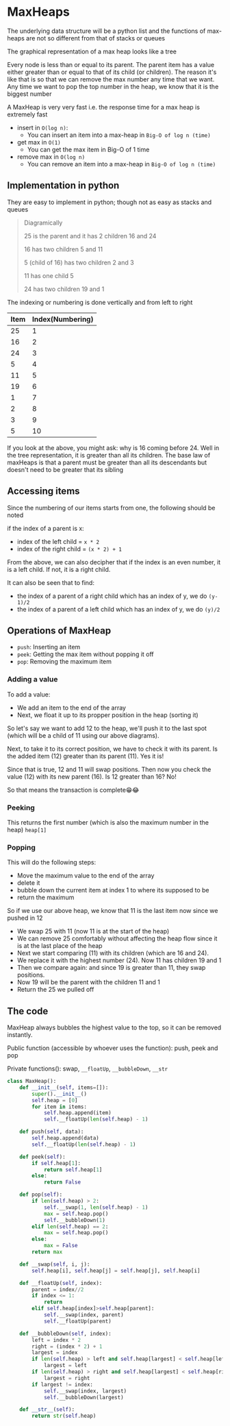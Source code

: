 # MaxHeaps

The underlying data structure will be a python list and the functions of
max-heaps are not so different from that of stacks or queues

The graphical representation of a max heap looks like a tree

Every node is less than or equal to its parent. The parent item has a value
either greater than or equal to that of its child (or children). The reason it's
like that is so that we can remove the max number any time that we want. Any
time we want to pop the top number in the heap, we know that it is the biggest
number

A MaxHeap is very very fast i.e. the response time for a max heap is extremely
fast

- insert in `O(log n)`:
  - You can insert an item into a max-heap in `Big-O of log n (time)`
- get max in `O(1)`
  - You can get the max item in Big-O of 1 time
- remove max in `O(log n)`
  - You can remove an item into a max-heap in `Big-O of log n (time)`

## Implementation in python

They are easy to implement in python; though not as easy as stacks and queues

> Diagramically
>
> 25 is the parent and it has 2 children 16 and 24
>
> 16 has two children 5 and 11
>
> 5 (child of 16) has two children 2 and 3
>
> 11 has one child 5
>
> 24 has two children 19 and 1

The indexing or numbering is done vertically and from left to right

| Item | Index(Numbering) |
| ---- | ---------------- |
| 25   | 1                |
| 16   | 2                |
| 24   | 3                |
| 5    | 4                |
| 11   | 5                |
| 19   | 6                |
| 1    | 7                |
| 2    | 8                |
| 3    | 9                |
| 5    | 10               |

If you look at the above, you might ask: why is 16 coming before 24. Well in the
tree representation, it is greater than all its children. The base law of
maxHeaps is that a parent must be greater than all its descendants but doesn't
need to be greater that its sibling

## Accessing items

Since the numbering of our items starts from one, the following should be noted

if the index of a parent is x:

- index of the left child = `x * 2`
- index of the right child = `(x * 2) + 1`

From the above, we can also decipher that if the index is an even number, it is
a left child. If not, it is a right child.

It can also be seen that to find:

- the index of a parent of a right child which has an index of y, we do
  `(y-1)/2`
- the index of a parent of a left child which has an index of y, we do `(y)/2`

## Operations of MaxHeap

- `push`: Inserting an item
- `peek`: Getting the max item without popping it off
- `pop`: Removing the maximum item

### Adding a value

To add a value:

- We add an item to the end of the array
- Next, we float it up to its propper position in the heap (sorting it)

So let's say we want to add 12 to the heap, we'll push it to the last spot
(which will be a child of 11 using our above diagrams).

Next, to take it to its correct position, we have to check it with its parent.
Is the added item (12) greater than its parent (11). Yes it is!

Since that is true, 12 and 11 will swap positions. Then now you check the value
(12) with its new parent (16). Is 12 greater than 16? No!

So that means the transaction is complete😁😂

### Peeking

This returns the first number (which is also the maximum number in the heap)
`heap[1]`

### Popping

This will do the following steps:

- Move the maximum value to the end of the array
- delete it
- bubble down the current item at index 1 to where its supposed to be
- return the maximum

So if we use our above heap, we know that 11 is the last item now since we
pushed in 12

- We swap 25 with 11 (now 11 is at the start of the heap)
- We can remove 25 comfortably without affecting the heap flow since it is at
  the last place of the heap
- Next we start comparing (11) with its children (which are 16 and 24).
- We replace it with the highest number (24). Now 11 has children 19 and 1
- Then we compare again: and since 19 is greater than 11, they swap positions.
- Now 19 will be the parent with the children 11 and 1
- Return the 25 we pulled off

## The code

MaxHeap always bubbles the highest value to the top, so it can be removed
instantly.

Public function (accessible by whoever uses the function): push, peek and pop

Private functions(): swap, `__floatUp`, `__bubbleDown`, `__str`

```py
class MaxHeap():
    def __init__(self, items=[]):
        super().__init__()
        self.heap = [0]
        for item in items:
            self.heap.append(item)
            self.__floatUp(len(self.heap) - 1)

    def push(self, data):
        self.heap.append(data)
        self.__floatUp(len(self.heap) - 1)

    def peek(self):
        if self.heap[1]:
            return self.heap[1]
        else:
            return False

    def pop(self):
        if len(self.heap) > 2:
            self.__swap(1, len(self.heap) - 1)
            max = self.heap.pop()
            self.__bubbleDown(1)
        elif len(self.heap) == 2:
            max = self.heap.pop()
        else:
            max = False
        return max

    def __swap(self, i, j):
        self.heap[i], self.heap[j] = self.heap[j], self.heap[i]

    def __floatUp(self, index):
        parent = index//2
        if index <= 1:
            return
        elif self.heap[index]>self.heap[parent]:
            self.__swap(index, parent)
            self.__floatUp(parent)

    def __bubbleDown(self, index):
        left = index * 2
        right = (index * 2) + 1
        largest = index
        if len(self.heap) > left and self.heap[largest] < self.heap[left]:
            largest = left
        if len(self.heap) > right and self.heap[largest] < self.heap[right]:
            largest = right
        if largest != index:
            self.__swap(index, largest)
            self.__bubbleDown(largest)

    def __str__(self):
        return str(self.heap)
```
